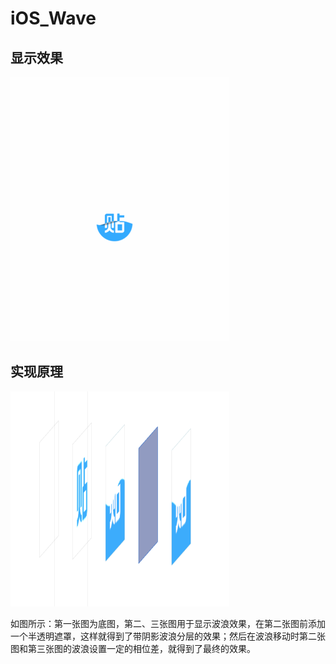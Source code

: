 # iOS_Wave

## 显示效果
<img src = "https://github.com/xinyu1105/iOS_Wave/blob/master/屏幕录制1.gif"  />

## 实现原理
<img src = "https://github.com/xinyu1105/iOS_Wave/blob/master/example.png" width=350 height=344/>

如图所示：第一张图为底图，第二、三张图用于显示波浪效果，在第二张图前添加一个半透明遮罩，这样就得到了带阴影波浪分层的效果；然后在波浪移动时第二张图和第三张图的波浪设置一定的相位差，就得到了最终的效果。
